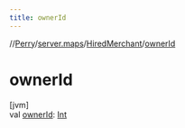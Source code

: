 ```yaml
---
title: ownerId
---
```

//[Perry](../../../index.html)/[server.maps](../index.html)/[HiredMerchant](index.html)/[ownerId](owner-id.html)



# ownerId



[jvm]\
val [ownerId](owner-id.html): [Int](https://kotlinlang.org/api/latest/jvm/stdlib/kotlin/-int/index.html)




